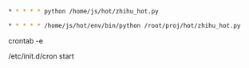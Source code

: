 ```bash
* * * * * python /home/js/hot/zhihu_hot.py
```

```bash
* * * * * /home/js/hot/env/bin/python /root/proj/hot/zhihu_hot.py
```



crontab -e

/etc/init.d/cron start

